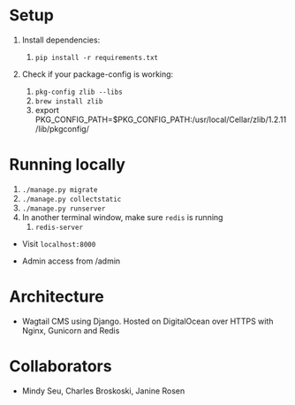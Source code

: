 # Setup

1. Install dependencies: 
    1. `pip install -r requirements.txt`

2. Check if your package-config is working:
    1. `pkg-config zlib --libs`
    2. `brew install zlib`
    3. export PKG_CONFIG_PATH=$PKG_CONFIG_PATH:/usr/local/Cellar/zlib/1.2.11/lib/pkgconfig/

# Running locally
1. `./manage.py migrate`
2. `./manage.py collectstatic`
3. `./manage.py runserver`
4. In another terminal window, make sure `redis` is running
	1. `redis-server`

- Visit `localhost:8000`

- Admin access from /admin

# Architecture

- Wagtail CMS using Django. Hosted on DigitalOcean over HTTPS with Nginx, Gunicorn and Redis

# Collaborators
- Mindy Seu, Charles Broskoski, Janine Rosen
